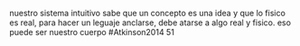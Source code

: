 nuestro sistema intuitivo sabe que un concepto es una idea y que lo fisico es real,  para hacer un leguaje anclarse, debe atarse a algo real y fisico. eso puede ser nuestro cuerpo #Atkinson2014 51